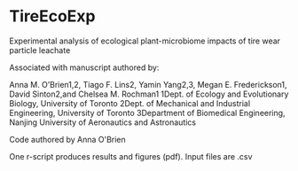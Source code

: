 # TireEcoExp
Experimental analysis of ecological plant-microbiome impacts of tire wear particle leachate

Associated with manuscript authored by:

Anna M. O’Brien1,2, Tiago F. Lins2, Yamin Yang2,3, Megan E. Frederickson1, David Sinton2,and Chelsea M. Rochman1
1Dept.  of Ecology and Evolutionary Biology, University of Toronto
2Dept.  of Mechanical and Industrial Engineering, University of Toronto
3Department of Biomedical Engineering, Nanjing University of Aeronautics and Astronautics

Code authored by Anna O'Brien

One r-script produces results and figures (pdf).  Input files are .csv
